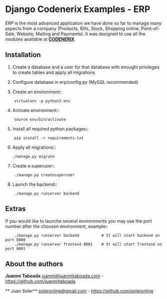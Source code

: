 # Django Codenerix  Examples - ERP

*ERP* is the most advanced application we have done so far to manage many aspects from a company (Products, Bills, Stock, Shopping online, Point-of-Sale, Website, Mailing and Payments). It was designed to use all the modules available at **[CODENERIX](https://github.com/codenerix)**


## Installation

1. Create a database and a user for that database with enought privileges to create tables and apply all migrations

2. Configure database in erp/config.py (MySQL recommended)

3. Create an environment::
```
    virtualenv -p python3 env
```

4. Activate environment::
```
    source env/bin/activate
```

5. Install all required python packages::
```
    pip install -r requirements.txt
```

6. Apply all migrations::
```
   ./manage.py migrate
```

7. Create a superuser::
```
    ./manage.py createsuperuser
```

8. Launch the backend::
```
    ./manage.py runserver backend
```


## Extras

If you would like to launche several environments you may use the port number after the choosen environment, example::

```
    ./manage.py runserver backend          # It will start backend on port 8000
    ./manage.py runserver frontend 8001    # It will start frontend on port 8001
```

## About the authors

**Juanmi Taboada** <juanmi@juanmitaboada.com> - https://github.com/juanmitaboada

** Juan Soler** <soleronline@gmail.com> - https://github.com/soleronline
